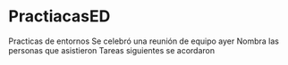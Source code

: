 # PractiacasED
Practicas de entornos
Se celebró una reunión de equipo ayer
Nombra las personas que asistieron
Tareas siguientes se acordaron
